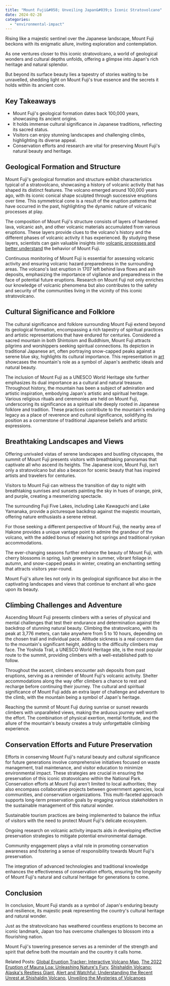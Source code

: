 ```yaml
---
title: "Mount Fuji&#058; Unveiling Japan&#039;s Iconic Stratovolcano"
date: 2024-02-28
categories: 
  - "environmental-impact"
---
```


Rising like a majestic sentinel over the Japanese landscape, Mount Fuji beckons with its enigmatic allure, inviting exploration and contemplation.

As one ventures closer to this iconic stratovolcano, a world of geological wonders and cultural depths unfolds, offering a glimpse into Japan's rich heritage and natural splendor.

But beyond its surface beauty lies a tapestry of stories waiting to be unravelled, shedding light on Mount Fuji's true essence and the secrets it holds within its ancient core.

## Key Takeaways

- Mount Fuji's geological formation dates back 100,000 years, showcasing its ancient origins.
- It holds immense cultural significance in Japanese traditions, reflecting its sacred status.
- Visitors can enjoy stunning landscapes and challenging climbs, highlighting its diverse appeal.
- Conservation efforts and research are vital for preserving Mount Fuji's natural beauty and heritage.

## Geological Formation and Structure

Mount Fuji's geological formation and structure exhibit characteristics typical of a stratovolcano, showcasing a history of volcanic activity that has shaped its distinct features. The volcano emerged around 100,000 years ago, with its iconic conical shape sculpted through successive eruptions over time. This symmetrical cone is a result of the eruption patterns that have occurred in the past, highlighting the dynamic nature of volcanic processes at play.

The composition of Mount Fuji's structure consists of layers of hardened lava, volcanic ash, and other volcanic materials accumulated from various eruptions. These layers provide clues to the volcano's history and the different phases of volcanic activity it has experienced. By studying these layers, scientists can gain valuable insights into [volcanic processes and better understand](https://magmamatters.com/understanding-volcanic-formation-a-comprehensive-guide/ "Understanding Volcanic Formation: A Comprehensive Guide") the behavior of Mount Fuji.

Continuous monitoring of Mount Fuji is essential for assessing volcanic activity and ensuring volcanic hazard preparedness in the surrounding areas. The volcano's last eruption in 1707 left behind lava flows and ash deposits, emphasizing the importance of vigilance and preparedness in the face of potential future eruptions. Research on Mount Fuji not only enriches our knowledge of volcanic phenomena but also contributes to the safety and security of the communities living in the vicinity of this iconic stratovolcano.

## Cultural Significance and Folklore

The cultural significance and folklore surrounding Mount Fuji extend beyond its geological formation, encompassing a rich tapestry of spiritual practices and artistic representations that have endured for centuries. Considered a sacred mountain in both Shintoism and Buddhism, Mount Fuji attracts pilgrims and worshippers seeking spiritual connections. Its depiction in traditional Japanese art, often portraying snow-capped peaks against a serene blue sky, highlights its cultural importance. This representation in [art](https://magmamatters.com/the-art-and-science-of-volcano-monitoring/ "The Art and Science of Volcano Monitoring") showcases the mountain's role as a symbol of Japan's aesthetic ideals and natural beauty.

The inclusion of Mount Fuji as a UNESCO World Heritage site further emphasizes its dual importance as a cultural and natural treasure. Throughout history, the mountain has been a subject of admiration and artistic inspiration, embodying Japan's artistic and spiritual heritage. Various religious rituals and ceremonies are held on Mount Fuji, underscoring its significance as a spiritual site deeply rooted in Japanese folklore and tradition. These practices contribute to the mountain's enduring legacy as a place of reverence and cultural significance, solidifying its position as a cornerstone of traditional Japanese beliefs and artistic expressions.

## Breathtaking Landscapes and Views

Offering unrivaled vistas of serene landscapes and bustling cityscapes, the summit of Mount Fuji presents visitors with breathtaking panoramas that captivate all who ascend its heights. The Japanese icon, Mount Fuji, isn't only a stratovolcano but also a beacon for scenic beauty that has inspired artists and travelers for centuries.

Visitors to Mount Fuji can witness the transition of day to night with breathtaking sunrises and sunsets painting the sky in hues of orange, pink, and purple, creating a mesmerizing spectacle.

The surrounding Fuji Five Lakes, including Lake Kawaguchi and Lake Yamanaka, provide a picturesque backdrop against the majestic mountain, offering nature enthusiasts a serene retreat.

For those seeking a different perspective of Mount Fuji, the nearby area of Hakone provides a unique vantage point to admire the grandeur of the volcano, with the added bonus of relaxing hot springs and traditional ryokan accommodations.

The ever-changing seasons further enhance the beauty of Mount Fuji, with cherry blossoms in spring, lush greenery in summer, vibrant foliage in autumn, and snow-capped peaks in winter, creating an enchanting setting that attracts visitors year-round.

Mount Fuji's allure lies not only in its geological significance but also in the captivating landscapes and views that continue to enchant all who gaze upon its beauty.

## Climbing Challenges and Adventure

Ascending Mount Fuji presents climbers with a series of physical and mental challenges that test their endurance and determination against the backdrop of stunning natural beauty. Climbing the stratovolcano, with its peak at 3,776 meters, can take anywhere from 5 to 10 hours, depending on the chosen trail and individual pace. Altitude sickness is a real concern due to the mountain's significant height, adding to the difficulty climbers may face. The Yoshida Trail, a UNESCO World Heritage site, is the most popular route to the summit, providing climbers with a well-established path to follow.

Throughout the ascent, climbers encounter ash deposits from past eruptions, serving as a reminder of Mount Fuji's volcanic activity. Shelter accommodations along the way offer climbers a chance to rest and recharge before continuing their journey. The cultural and spiritual significance of Mount Fuji adds an extra layer of challenge and adventure to the climb, with the mountain being a symbol of Japan's heritage.

Reaching the summit of Mount Fuji during sunrise or sunset rewards climbers with unparalleled views, making the arduous journey well worth the effort. The combination of physical exertion, mental fortitude, and the allure of the mountain's beauty creates a truly unforgettable climbing experience.

## Conservation Efforts and Future Preservation

Efforts in conserving Mount Fuji's natural beauty and cultural significance for future generations involve comprehensive initiatives focused on waste management, trail maintenance, and visitor education to minimize environmental impact. These strategies are crucial in ensuring the preservation of this iconic stratovolcano within the National Park. Conservation efforts at Mount Fuji aren't limited to local authorities; they also encompass collaborative projects between government agencies, local communities, and conservation organizations. This multi-faceted approach supports long-term preservation goals by engaging various stakeholders in the sustainable management of this natural wonder.

Sustainable tourism practices are being implemented to balance the influx of visitors with the need to protect Mount Fuji's delicate ecosystem.

Ongoing research on volcanic activity impacts aids in developing effective preservation strategies to mitigate potential environmental damage.

Community engagement plays a vital role in promoting conservation awareness and fostering a sense of responsibility towards Mount Fuji's preservation.

The integration of advanced technologies and traditional knowledge enhances the effectiveness of conservation efforts, ensuring the longevity of Mount Fuji's natural and cultural heritage for generations to come.

## Conclusion

In conclusion, Mount Fuji stands as a symbol of Japan's enduring beauty and resilience, its majestic peak representing the country's cultural heritage and natural wonder.

Just as the stratovolcano has weathered countless eruptions to become an iconic landmark, Japan too has overcome challenges to blossom into a flourishing nation.

Mount Fuji's towering presence serves as a reminder of the strength and spirit that define both the mountain and the country it calls home.

Related Posts: [Global Eruption Tracker: Interactive Volcano Map](https://magmamatters.com/global-eruption-tracker-interactive-volcano-map/), [The 2022 Eruption of Mauna Loa: Unleashing Nature's Fury](https://magmamatters.com/the-2022-eruption-of-mauna-loa-unleashing-natures-fury/), [Shishaldin Volcano: Alaska's Restless Giant](https://magmamatters.com/shishaldin-volcano-alaskas-restless-giant/), [Alert and Watchful: Understanding the Recent Unrest at Shishaldin Volcano](https://magmamatters.com/alert-and-watchful-understanding-the-recent-unrest-at-shishaldin-volcano/), [Unveiling the Mysteries of Volcanoes](https://magmamatters.com/unveiling-the-mysteries-of-volcanoes/)
